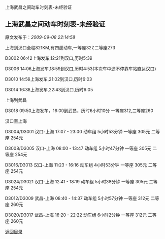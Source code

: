 上海武昌之间动车时刻表-未经验证
## 上海武昌之间动车时刻表-未经验证

 原文发布于：*2009-09-08 22:14:58*

上海到汉口全程821KM,有四趟动车,一等座327,二等座273

D3002
06&#58;42上海发车,12&#58;21到汉口,历时5&#58;39

D3006
14&#58;06上海发车,18&#58;59到汉口,历时4&#58;53(本次车中途不停靠车站直达汉口)

D3010
14&#58;59上海发车,21&#58;02到汉口,历时6&#58;03

D3014
16&#58;38上海发车,22&#58;43到汉口,历时6&#58;05

上海到武昌

D3018 
09&#58;50上海发车，16&#58;00到武昌，历时6小时10分
一等座312,二等座260  

汉口至上海

D3004/D3001  汉口-上海 17&#58;07 -
23&#58;00 动车组 5小时53分钟 一等座 305元 二等座 254元

D3008/D3005  汉口-上海 08&#58;00 -
13&#58;47 动车组 5小时47分钟 一等座 305元 二等座 254元

D3016/D3013  汉口-上海 11&#58;23 -
16&#58;16 动车组 4小时53分钟 一等座 305元 二等座 254元

D3024/D3021  汉口-上海 12&#58;41 -
18&#58;19 动车组 5小时38分钟 一等座 305元 二等座 254元

D3012/D3009  武昌-上海 08&#58;40 -
14&#58;37 动车组 5小时57分钟 一等座 312元 二等座 260元

D3020/D3017  武昌-上海 16&#58;20 -
22&#58;22 动车组 6小时2分钟 一等座 312元 二等座 260元

[返回目录](index.html)
